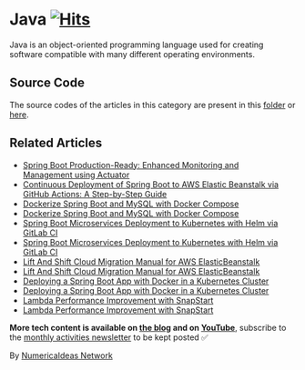 # Java&nbsp;[![Hits](https://hits.seeyoufarm.com/api/count/incr/badge.svg?url=https%3A%2F%2Fgithub.com%2Fnumerica-ideas%2Fcommunity%2Ftree%2Fmaster%2Fjava&count_bg=%2379C83D&title_bg=%23555555&icon=&icon_color=%23E7E7E7&title=hits&edge_flat=false)](https://numericaideas.com/blog/tag/java)

Java is an object-oriented programming language used for creating software compatible with many different operating environments.

## Source Code
The source codes of the articles in this category are present in this [folder](./) or [here](../).

## Related Articles
<!-- TAG-POSTS-LIST:START -->
- [Spring Boot Production-Ready: Enhanced Monitoring and Management using Actuator](https://blog.numericaideas.com/spring-boot-actuator/)
- [Continuous Deployment of Spring Boot to AWS Elastic Beanstalk via GitHub Actions: A Step-by-Step Guide](https://blog.numericaideas.com/cd-springboot-aws-eb-github-actions/)
- [Dockerize Spring Boot and MySQL with Docker Compose](https://blog.numericaideas.com/docker-compose-springboot-mysql/)
- [Dockerize Spring Boot and MySQL with Docker Compose](https://blog.numericaideas.com/docker-compose-springboot-mysql/)
- [Spring Boot Microservices Deployment to Kubernetes with Helm via GitLab CI](https://blog.numericaideas.com/springboot-microservices-deployment-kubernetes-helm-gitlabci/)
- [Spring Boot Microservices Deployment to Kubernetes with Helm via GitLab CI](https://blog.numericaideas.com/springboot-microservices-deployment-kubernetes-helm-gitlabci/)
- [Lift And Shift Cloud Migration Manual for AWS ElasticBeanstalk](https://blog.numericaideas.com/lift-and-shift-cloud-migration-manual-aws-elasticbeanstalk/)
- [Lift And Shift Cloud Migration Manual for AWS ElasticBeanstalk](https://blog.numericaideas.com/lift-and-shift-cloud-migration-manual-aws-elasticbeanstalk/)
- [Deploying a Spring Boot App with Docker in a Kubernetes Cluster](https://blog.numericaideas.com/deploying-springboot-app-with-docker-and-kubernetes/)
- [Deploying a Spring Boot App with Docker in a Kubernetes Cluster](https://blog.numericaideas.com/deploying-springboot-app-with-docker-and-kubernetes/)
- [Lambda Performance Improvement with SnapStart](https://blog.numericaideas.com/lambda-performance-improvement-with-snapstart/)
- [Lambda Performance Improvement with SnapStart](https://blog.numericaideas.com/lambda-performance-improvement-with-snapstart/)
<!-- TAG-POSTS-LIST:END -->

**More tech content is available on [the blog](https://numericaideas.com/blog/) and on [YouTube](https://www.youtube.com/@numericaideas/channels?sub_confirmation=1)**, subscribe to the [monthly activities newsletter](https://numericaideas.com/blog/category/news/) to be kept posted ✅

By [NumericaIdeas Network](https://numericaideas.com)
